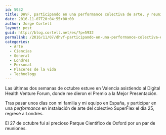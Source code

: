 ```yaml
---
id: 5932
title: DHVF, participando en una performance colectiva de arte, y reuniones en el Parque Científico de Oxford
date: 2016-11-07T20:04:55+00:00
author: Jorge Cortell
layout: post
guid: http://blog.cortell.net/es/?p=5932
permalink: /2016/11/07/dhvf-participando-en-una-performance-colectiva-de-arte-y-reuniones-en-el-parque-cientifico-de-oxford/
categories:
  - Arte
  - Ciencias
  - General
  - Londres
  - Personal
  - Placeres de la vida
  - Technology
---
```


  
Las últimas dos semanas de octubre estuve en Valencia asistiendo al Digital Health Venture Forum, donde me dieron el Premio a la Mejor Presentación.

Tras pasar unos días con mi familia y mi equipo en España, y participar en una _performance_ en instalación de arte del colectivo SuperFlex el día 25, regresé a Londres.


  
El 27 de octubre fui al precioso Parque Científico de Oxford por un par de reuniones.